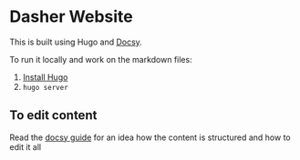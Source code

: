 # Dasher Website

This is built using Hugo and [Docsy](https://github.com/google/docsy).

To run it locally and work on the markdown files:

1. [Install Hugo](https://gohugo.io/getting-started/installing/)
2. ``hugo server``


## To edit content

Read the [docsy guide](https://www.docsy.dev/docs/adding-content/) for an idea how the content is structured and how to edit it all


